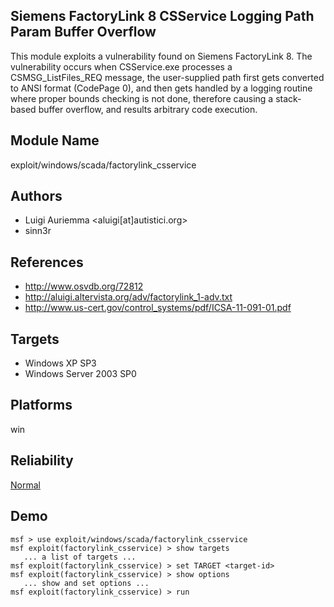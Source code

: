 ## Siemens FactoryLink 8 CSService Logging Path Param Buffer Overflow

This module exploits a vulnerability found on Siemens 
FactoryLink 8. The vulnerability occurs when CSService.exe 
processes a CSMSG_ListFiles_REQ message, the user-supplied 
path first gets converted to ANSI format (CodePage 0), and 
then gets handled by a logging routine where proper bounds 
checking is not done, therefore causing a stack-based buffer 
overflow, and results arbitrary code execution.


## Module Name
exploit/windows/scada/factorylink_csservice

## Authors
* Luigi Auriemma <aluigi[at]autistici.org>
* sinn3r


## References
* http://www.osvdb.org/72812
* http://aluigi.altervista.org/adv/factorylink_1-adv.txt
* http://www.us-cert.gov/control_systems/pdf/ICSA-11-091-01.pdf



## Targets
* Windows XP SP3
* Windows Server 2003 SP0


## Platforms
win

## Reliability
[Normal](https://github.com/rapid7/metasploit-framework/wiki/Exploit-Ranking)

## Demo

```
msf > use exploit/windows/scada/factorylink_csservice
msf exploit(factorylink_csservice) > show targets
   ... a list of targets ...
msf exploit(factorylink_csservice) > set TARGET <target-id>
msf exploit(factorylink_csservice) > show options
   ... show and set options ...
msf exploit(factorylink_csservice) > run
```
    
    